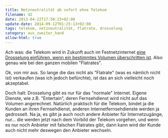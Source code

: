 ```yaml
---
title: Netzneutralität ab sofort ohne Telekom
filename: 42
date: 2013-04-22T17:50:23+02:00
update-date: 2014-09-12T01:25:13+02:00
tags: telekom, netzneutralität, flatrate, drosselung
category: aus_zweiter_hand
allow-html: true
---
```


<p>Ach was: die Telekom wird in Zukunft auch im Festnetzinternet <a href="https://www.telekom.com/medien/produkte-fuer-privatkunden/184370">eine Drosselung einführen, wenn ein bestimmtes Volumen überschritten ist</a>. Also genau wie bei den ganzen mobilen "Flatrates".</p>

<p>Ok, von mir aus. So lange die das nicht als "Flatrate" (was es nämlich nicht ist) verkaufen (was ich jedoch befürchte), ist das an sich vielleicht noch akzeptabel.</p>

<p>Doch halt: Drosselung gibt es nur für das "normale" Internet. Eigene Dienste, wie z.B. "Entertain", deren Fernsehdienst wird nicht auf das Volumen angerechnet. Natürlich praktisch für die Telekom, bindet ja die Kunden an ihren Fernsehdienst, anderen Internetfernsehdienste werden ja gedrosselt. Na ja, es gibt ja auch noch andere Anbieter für Internetzugänge, nur... die werden jetzt nach dem Vorbild der Telekom vorgehen, und wenn es nur noch Anbieter mit falschen Flatrates gibt, dann kann wird der Kunde auch nicht mehr deswegen den Anbieter wechseln.</p>


